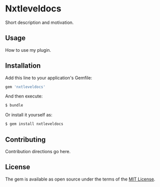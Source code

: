 # Nxtleveldocs
Short description and motivation.

## Usage
How to use my plugin.

## Installation
Add this line to your application's Gemfile:

```ruby
gem 'nxtleveldocs'
```

And then execute:
```bash
$ bundle
```

Or install it yourself as:
```bash
$ gem install nxtleveldocs
```

## Contributing
Contribution directions go here.

## License
The gem is available as open source under the terms of the [MIT License](http://opensource.org/licenses/MIT).

